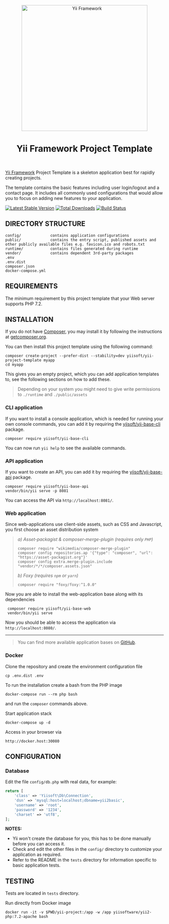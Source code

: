 <p align="center">
    <a href="http://www.yiiframework.com/" target="_blank">
        <img src="https://www.yiiframework.com/files/logo/yii.png" width="400" alt="Yii Framework" />
    </a>
    <h1 align="center">Yii Framework Project Template</h1>
    <br>
</p>

[Yii Framework] Project Template is a skeleton application best for
rapidly creating projects.

[Yii Framework]: http://www.yiiframework.com/

The template contains the basic features including user login/logout and a contact page.
It includes all commonly used configurations that would allow you to focus on adding new
features to your application.

[![Latest Stable Version](https://img.shields.io/packagist/v/yiisoft/yii-project-template.svg)](https://packagist.org/packages/yiisoft/yii-project-template)
[![Total Downloads](https://img.shields.io/packagist/dt/yiisoft/yii-project-template.svg)](https://packagist.org/packages/yiisoft/yii-project-template)
[![Build Status](https://travis-ci.org/yiisoft/yii-project-template.svg?branch=master)](https://travis-ci.org/yiisoft/yii-project-template)

DIRECTORY STRUCTURE
-------------------

```
config/             contains application configurations
public/             contains the entry script, published assets and other publicly available files e.g. favicon.ico and robots.txt
runtime/            contains files generated during runtime
vendor/             contains dependent 3rd-party packages
.env
.env.dist
composer.json
docker-compose.yml
```

REQUIREMENTS
------------
 

The minimum requirement by this project template that your Web server supports PHP 7.2.


INSTALLATION
------------

If you do not have [Composer](http://getcomposer.org/), you may install it by following the instructions
at [getcomposer.org](http://getcomposer.org/doc/00-intro.md#installation-nix).

You can then install this project template using the following command:

    composer create-project --prefer-dist --stability=dev yiisoft/yii-project-template myapp
    cd myapp

This gives you an empty project, which you can add application templates to, see the following sections on how
to add these.

> Depending on your system you might need to give write permissions to `./runtime` and `./public/assets`

### CLI application

If you want to install a console application, which is needed for running your own console commands, you can add it
by requiring the [yiisoft/yii-base-cli](https://github.com/yiisoft/yii-base-cli) package.

    composer require yiisoft/yii-base-cli

You can now run `yii help` to see the available commands.

### API application

If you want to create an API, you can add it by requiring the [yiisoft/yii-base-api](https://github.com/yiisoft/yii-base-api) package.

    composer require yiisoft/yii-base-api
    vendor/bin/yii serve -p 8081
    
You can access the API via `http://localhost:8081/`.

### Web application

Since web-applications use client-side assets, such as CSS and Javascript, you first choose an asset distribution system

> *a) Asset-packagist & composer-merge-plugin (requires only `PHP`)*
> 
>     composer require "wikimedia/composer-merge-plugin"
>     composer config repositories.ap '{"type": "composer", "url": "https://asset-packagist.org"}'
>     composer config extra.merge-plugin.include "vendor/*/*/composer.assets.json"
>         
> *b) Foxy (requires `npm` or `yarn`)*
> 
>     composer require "foxy/foxy:^1.0.0"
> 

Now you are able to install the web-application base along with its dependencies
 
     composer require yiisoft/yii-base-web
     vendor/bin/yii serve
 
Now you should be able to access the application via `http://localhost:8080/`.

---

> You can find more available application bases on [GitHub](https://github.com/yiisoft?utf8=✓&q=yii-base).


### Docker

Clone the repository and create the environment configuration file

    cp .env.dist .env

To run the installation create a bash from the PHP image

    docker-compose run --rm php bash
    
and run the `composer` commands above.
   
Start application stack

    docker-compose up -d
    
Access in your browser via

~~~
http://docker.host:30080
~~~

CONFIGURATION
-------------

### Database

Edit the file `config/db.php` with real data, for example:

```php
return [
    'class' => 'Yiisoft\Db\Connection',
    'dsn' => 'mysql:host=localhost;dbname=yii2basic',
    'username' => 'root',
    'password' => '1234',
    'charset' => 'utf8',
];
```

**NOTES:**
- Yii won't create the database for you, this has to be done manually before you can access it.
- Check and edit the other files in the `config/` directory to customize your application as required.
- Refer to the README in the `tests` directory for information specific to basic application tests.


TESTING
-------

Tests are located in `tests` directory.

Run directly from Docker image

    docker run -it -v $PWD/yii-project:/app -w /app yiisoftware/yii2-php:7.2-apache bash
